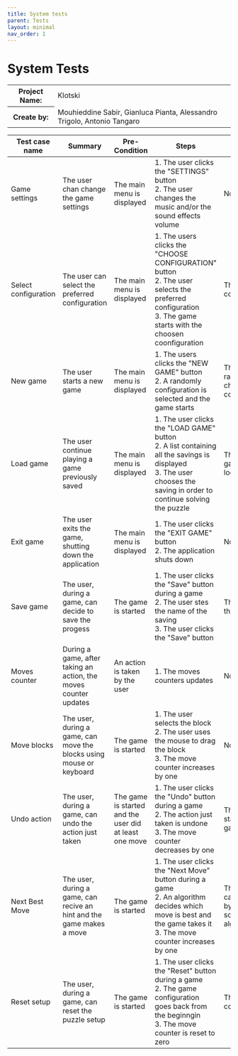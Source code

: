 ```yaml
---
title: System tests
parent: Tests
layout: minimal
nav_order: 1
---
```


# System Tests

<table >
  <tr>
    <th>Project Name:</th>
    <td>Klotski</td>
  </tr>
  <tr>
    <th>Create by:</th>
    <td>Mouhieddine Sabir, Gianluca Pianta, Alessandro Trigolo, Antonio Tangaro</td>
  </tr>
</table>

[//]: # (Please refer to the following link SAFe Column: https://www.ibm.com/docs/en/engineering-lifecycle-management-suite/lifecycle-management/6.0.6?topic=sections-test-case-template-reference)

| Test case name       | Summary                                                               | Pre-Condition                                          | Steps                                                                                                                                                                        | Data                                         | Post-Condition | Expected Result                                                | Actual Result | Pass/Fail                                     |
|----------------------|-----------------------------------------------------------------------|--------------------------------------------------------|------------------------------------------------------------------------------------------------------------------------------------------------------------------------------|----------------------------------------------|----------------|----------------------------------------------------------------|---------------|-----------------------------------------------|
| Game settings        | The user chan change the game settings                                | The main menu is displayed                             | 1. The user clicks the "SETTINGS" button <br> 2. The user changes the music and/or the sound effects volume                                                                  | None                                         |                | The volume is changed                                          | As expected   | <span class="label label-green"> Pass </span> |
| Select configuration | The user can select the preferred configuration                       | The main menu is displayed                             | 1. The users clicks the "CHOOSE CONFIGURATION" button <br> 2. The user selects the preferred configuration <br> 3. The game starts with the choosen coonfiguration           | The choosen configuration                    |                | The game starts with the choosen level                         | As expected   | <span class="label label-green"> Pass </span> |
| New game             | The user starts a new game                                            | The main menu is displayed                             | 1. The users clicks the "NEW GAME" button <br> 2. A randomly configuration is selected and the game starts                                                                   | The randomly choosen configuration           |                | The game starts                                                | As expected   | <span class="label label-green"> Pass </span> |
| Load game            | The user continue playing a game previously saved                     | The main menu is displayed                             | 1. The user clicks the "LOAD GAME" button <br> 2. A list containing all the savings is displayed <br> 3. The user chooses the saving in order to continue solving the puzzle | The saved game in the local file             |                | The loaded game starts at the same point it has been saved     | As expected   | <span class="label label-green"> Pass </span> |
| Exit game            | The user exits the game, shutting down the application                | The main menu is displayed                             | 1. The user clicks the "EXIT GAME" button <br> 2. The application shuts down                                                                                                 | None                                         |                | The application shuts down                                     | As expected   | <span class="label label-green"> Pass </span> |
| Save game            | The user, during a game, can decide to save the progess               | The game is started                                    | 1. The user clicks the "Save" button during a game <br> 2. The user stes the name of the saving <br> 3. The user clicks the "Save" button                                    | The state of the game                        |                | The state of the game is saved                                 | As expected   | <span class="label label-green"> Pass </span> |
| Moves counter        | During a game, after taking an action, the moves counter updates      | An action is taken by the user                         | 1. The moves counters updates                                                                                                                                                | None                                         |  | The move counter increses/decrease by one or is reset to zero. | As expected   | <span class="label label-green"> Pass </span> |
| Move blocks          | The user, during a game, can move the blocks using mouse or keyboard  | The game is started                                    | 1. The user selects the block <br> 2. The user uses the mouse to drag the block  <br> 3. The move counter increases by one                                                   | None                                         |                | The block is moved toward a direction                          | As expected   | <span class="label label-green"> Pass </span> |
| Undo action          | The user, during a game, can undo the action just taken               | The game is started and the user did at least one move | 1. The user clicks the "Undo" button during a game <br> 2. The action just taken is undone <br> 3. The move counter decreases by one                                         | The earlier state of the game                |                | The game is rewinded by one move                               | As expected   | <span class="label label-green"> Pass </span> |
| Next Best Move       | The user, during a game, can recive an hint and the game makes a move | The game is started                                    | 1. The user clicks the "Next Move" button during a game <br> 2. An algorithm decides which move is best and the game takes it <br> 3. The move counter increases by one      | The move calculated by the solving algorithm |                | The game takes the best move in order to solve the puzzle      | As expected   | <span class="label label-green"> Pass </span> |
| Reset setup          | The user, during a game, can reset the puzzle setup                   | The game is started                                    | 1. The user clicks the "Reset" button during a game <br> 2. The game configuration goes back from the beginngin <br> 3. The move counter is reset to zero                    | The initial configuration                    |                | The game setupt resets                                         | As expected   | <span class="label label-green"> Pass </span> |
